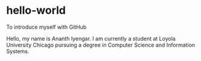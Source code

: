 # hello-world
To introduce myself with GitHub

Hello, my name is Ananth Iyengar. I am currently a student at Loyola University Chicago pursuing a degree in Computer Science and Information Systems.
